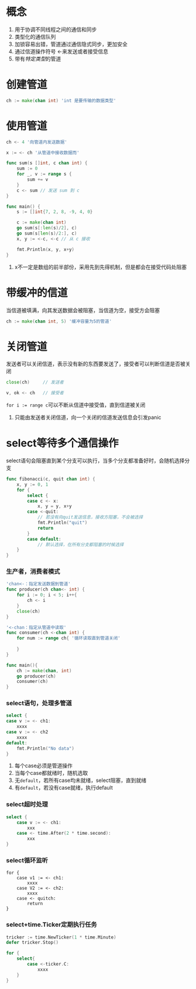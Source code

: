 # 概念
1. 用于协调不同线程之间的通信和同步
2. 类型化的通信队列
3. 加锁容易出错，管道通过通信隐式同步，更加安全
4. 通过信道操作符号 <-来发送或者接受信息
5. 带有*特定类型*的管道

# 创建管道
```go
ch := make(chan int) 'int 是要传输的数据类型'
```

# 使用管道
```go
ch <- 4 '向管道内发送数据'

x := <- ch '从管道中接收数据而'

func sum(s []int, c chan int) {
	sum := 0
	for _, v := range s {
		sum += v
	}
	c <- sum // 发送 sum 到 c
}

func main() {
	s := []int{7, 2, 8, -9, 4, 0}

	c := make(chan int)
	go sum(s[:len(s)/2], c)
	go sum(s[len(s)/2:], c)
	x, y := <-c, <-c // 从 c 接收

	fmt.Println(x, y, x+y)
}
```
1. x不一定是数组的前半部份，采用先到先得机制，但是都会在接受代码处阻塞

# 带缓冲的信道
当信道被填满，向其发送数据会被阻塞，当信道为空，接受方会阻塞
```go
ch := make(chan int, 5) '缓冲容量为5的管道'
```
#  关闭管道
发送者可以关闭信道，表示没有新的东西要发送了，接受者可以判断信道是否被关闭
```go
close(ch)     // 发送者

v, ok <- ch   // 接受者
```
`for i := range c`可以不断从信道中接受值，直到信道被关闭
1. 只能由发送者关闭信道，向一个关闭的信道发送信息会引发panic

# select等待多个通信操作
select语句会阻塞直到某个分支可以执行，当多个分支都准备好时，会随机选择分支
```go
func fibonacci(c, quit chan int) {
	x, y := 0, 1
	for {
		select {
		case c <- x:
			x, y = y, x+y
		case <-quit: 
			// 若没有向quit发送信息，接收方阻塞，不会被选择
			fmt.Println("quit")
			return
		}
		case default:
			// 默认选择，在所有分支都阻塞的时候选择
	}
}
```
### 生产者，消费者模式
```go
'chan<-：指定发送数据到管道'
func producer(ch chan<- int) {
	for i := 0; i < 5; i++{
		ch <- i
	}
	close(ch)
}

'<-chan：指定从管道中读取'
func consumer(ch <-chan int) {
	for num := range ch{ '循环读取直到管道关闭'
		
	}
}

func main(){
	ch := make(chan, int)
	go producer(ch)
	consumer(ch)
}
```

### select语句，处理多管道
```go
select {
case v := <- ch1:
	xxxx
case v := <- ch2
	xxxx
default:
	fmt.Println("No data")
}
```
1. 每个case必须是管道操作
2. 当每个case都就绪时，随机选取
3. 无`default`，若所有case均未就绪，select阻塞，直到就绪
4. 有`default`，若没有case就绪，执行default

### select超时处理
```go
select {
	case v := <- ch1:
		xxx
	case <- time.After(2 * time.second):
		xxx
}
```

### select循环监听
```
for {
	case v1 := <- ch1:
		xxxx
	case V2 := <- ch2:
		xxxx
	case <- quitch:
		return
}
```
### select+time.Ticker定期执行任务
```go
tricker := time.NewTicker(1 * time.Minute)
defer tricker.Stop()

for {
	select{
		case <-ticker.C:
			xxxx
	}
}
```